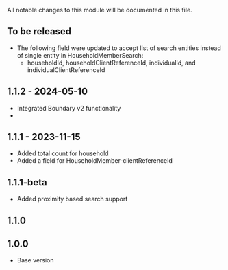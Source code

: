 All notable changes to this module will be documented in this file.

## To be released
- The following field were updated to accept list of search entities instead of single entity in HouseholdMemberSearch:
    - householdId, householdClientReferenceId, individualId, and individualClientReferenceId

## 1.1.2 - 2024-05-10
- Integrated Boundary v2 functionality
- 
## 1.1.1 - 2023-11-15

- Added total count for household
- Added a field for HouseholdMember-clientReferenceId

## 1.1.1-beta

- Added proximity based search support

## 1.1.0


## 1.0.0

- Base version

